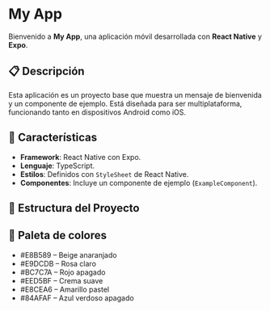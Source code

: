 # My App

Bienvenido a **My App**, una aplicación móvil desarrollada con **React Native** y **Expo**.

## 📋 Descripción

Esta aplicación es un proyecto base que muestra un mensaje de bienvenida y un componente de ejemplo. Está diseñada para ser multiplataforma, funcionando tanto en dispositivos Android como iOS.

## 🚀 Características

- **Framework**: React Native con Expo.
- **Lenguaje**: TypeScript.
- **Estilos**: Definidos con `StyleSheet` de React Native.
- **Componentes**: Incluye un componente de ejemplo (`ExampleComponent`).

## 📂 Estructura del Proyecto

## 🎨 Paleta de colores
- #E8B589 – Beige anaranjado
- #E9DCDB – Rosa claro
- #BC7C7A – Rojo apagado
- #EED5BF – Crema suave
- #E8CEA6 – Amarillo pastel
- #84AFAF – Azul verdoso apagado